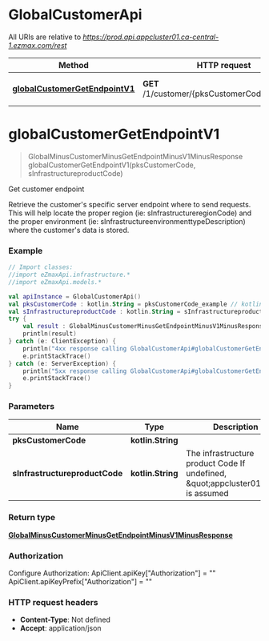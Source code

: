 # GlobalCustomerApi

All URIs are relative to *https://prod.api.appcluster01.ca-central-1.ezmax.com/rest*

Method | HTTP request | Description
------------- | ------------- | -------------
[**globalCustomerGetEndpointV1**](GlobalCustomerApi.md#globalCustomerGetEndpointV1) | **GET** /1/customer/{pksCustomerCode}/endpoint | Get customer endpoint


<a name="globalCustomerGetEndpointV1"></a>
# **globalCustomerGetEndpointV1**
> GlobalMinusCustomerMinusGetEndpointMinusV1MinusResponse globalCustomerGetEndpointV1(pksCustomerCode, sInfrastructureproductCode)

Get customer endpoint

Retrieve the customer&#39;s specific server endpoint where to send requests. This will help locate the proper region (ie: sInfrastructureregionCode) and the proper environment (ie: sInfrastructureenvironmenttypeDescription) where the customer&#39;s data is stored.

### Example
```kotlin
// Import classes:
//import eZmaxApi.infrastructure.*
//import eZmaxApi.models.*

val apiInstance = GlobalCustomerApi()
val pksCustomerCode : kotlin.String = pksCustomerCode_example // kotlin.String | 
val sInfrastructureproductCode : kotlin.String = sInfrastructureproductCode_example // kotlin.String | The infrastructure product Code  If undefined, \"appcluster01\" is assumed
try {
    val result : GlobalMinusCustomerMinusGetEndpointMinusV1MinusResponse = apiInstance.globalCustomerGetEndpointV1(pksCustomerCode, sInfrastructureproductCode)
    println(result)
} catch (e: ClientException) {
    println("4xx response calling GlobalCustomerApi#globalCustomerGetEndpointV1")
    e.printStackTrace()
} catch (e: ServerException) {
    println("5xx response calling GlobalCustomerApi#globalCustomerGetEndpointV1")
    e.printStackTrace()
}
```

### Parameters

Name | Type | Description  | Notes
------------- | ------------- | ------------- | -------------
 **pksCustomerCode** | **kotlin.String**|  |
 **sInfrastructureproductCode** | **kotlin.String**| The infrastructure product Code  If undefined, \&quot;appcluster01\&quot; is assumed | [optional] [enum: appcluster01, ezsignuser]

### Return type

[**GlobalMinusCustomerMinusGetEndpointMinusV1MinusResponse**](GlobalMinusCustomerMinusGetEndpointMinusV1MinusResponse.md)

### Authorization


Configure Authorization:
    ApiClient.apiKey["Authorization"] = ""
    ApiClient.apiKeyPrefix["Authorization"] = ""

### HTTP request headers

 - **Content-Type**: Not defined
 - **Accept**: application/json

